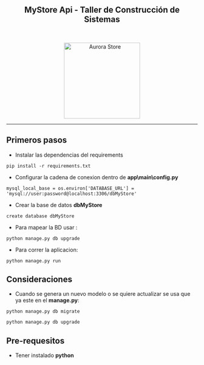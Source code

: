 <p align="center">
<h2 align="center">MyStore Api - Taller de Construcción de Sistemas</h2>
<br>
</p>

<div align="center">
<img width=200px src="https://i.ibb.co/3TYg0qv/mystore.jpg" alt="Aurora Store"></a>
</div>

----

## Primeros pasos

- Instalar las dependencias del requirements

`pip install -r requirements.txt`


- Configurar la cadena de conexion dentro de **app\main\config.py**

`mysql_local_base = os.environ['DATABASE_URL'] = 'mysql://user:password@localhost:3306/dbMyStore'`

- Crear la base de datos **dbMyStore**

`create database dbMyStore`

- Para mapear la BD usar :

`python manage.py db upgrade`

- Para correr la aplicacion:

`python manage.py run`


## Consideraciones

- Cuando se genera un nuevo modelo o se quiere actualizar se usa que ya este en el **manage.py**:

`python manage.py db migrate`

`python manage.py db upgrade`

## Pre-requesitos
- Tener instalado **python**



